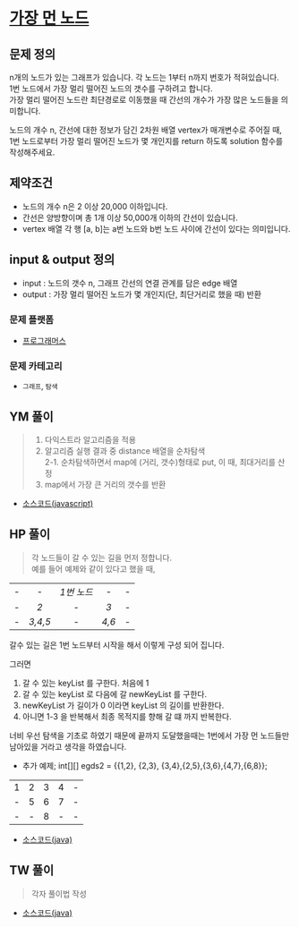 [가장 먼 노드](https://programmers.co.kr/learn/courses/30/lessons/49189)  
===========================================


## 문제 정의
n개의 노드가 있는 그래프가 있습니다. 각 노드는 1부터 n까지 번호가 적혀있습니다.  
1번 노드에서 가장 멀리 떨어진 노드의 갯수를 구하려고 합니다.  
가장 멀리 떨어진 노드란 최단경로로 이동했을 때 간선의 개수가 가장 많은 노드들을 의미합니다.

노드의 개수 n, 간선에 대한 정보가 담긴 2차원 배열 vertex가 매개변수로 주어질 때,  
1번 노드로부터 가장 멀리 떨어진 노드가 몇 개인지를 return 하도록 solution 함수를 작성해주세요.

## 제약조건
- 노드의 개수 n은 2 이상 20,000 이하입니다.
- 간선은 양방향이며 총 1개 이상 50,000개 이하의 간선이 있습니다.
- vertex 배열 각 행 [a, b]는 a번 노드와 b번 노드 사이에 간선이 있다는 의미입니다.

## input & output 정의
- input : 노드의 갯수 n, 그래프 간선의 연결 관계를 담은 edge 배열  
- output : 가장 멀리 떨어진 노드가 몇 개인지(단, 최단거리로 했을 때) 반환  

### 문제 플랫폼
- [프로그래머스](https://programmers.co.kr/learn/challenges)

### 문제 카테고리
- `그래프`, `탐색`

## YM 풀이
> 1. 다익스트라 알고리즘을 적용
> 2. 알고리즘 실행 결과 중 distance 배열을 순차탐색   
> 2-1. 순차탐색하면서 map에 (거리, 갯수)형태로 put, 이 때, 최대거리를 산정
> 3. map에서 가장 큰 거리의 갯수를 반환  

- [소스코드(javascript)](/src/ym/201903_가장먼노드.js)


## HP 풀이
> 각 노드들이 갈 수 있는 길을 먼저 정합니다.   
>  예를 들어 예제와 같이 있다고 했을 때,  

|   |   |  | | |
|:--------|:--------:|:--------:|:--------:|--------:|
| -|-|*1번 노드*|-|-|
| -|*2*|-|*3*|-|
| -|*3,4,5*|-|*4,6*|-|  
갈수 있는 길은 1번 노드부터 시작을 해서 이렇게 구성 되어 집니다.  

그러면 
1. 갈 수 있는 keyList 를 구한다. 처음에 1  
2. 갈 수 있는 keyList 로 다음에 갈 newKeyList 를 구한다.   
3. newKeyList 가 길이가 0 이라면 keyList 의 길이를 반환한다.  
4. 아니면 1-3 을 반복해서 최종 목적지를 향해 갈 떄 까지 반복한다.  

너비 우선 탐색을 기초로 하였기 때문에 끝까지 도달했을때는 1번에서 가장 먼 노드들만 남아있을 거라고 생각을 하였습니다.

+ 추가 예제; int[][] egds2 = {{1,2}, {2,3}, {3,4},{2,5},{3,6},{4,7},{6,8}};
   
|   |   |  | | | 
|:--------|:--------:|:--------:|:--------:|--------:|
| 1|2|3|4|-|
| -|5|6|7|-|
| -|-|8|-|-|
- [소스코드(java)](/src/hp/programmers/Farthest_49189.java)
## TW 풀이
> 각자 풀이법 작성 
> 
- [소스코드(java)](/src/ym/FirstFactorial.js)
